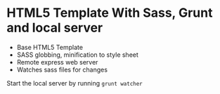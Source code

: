 # HTML5 Template With Sass, Grunt and local server


* Base HTML5 Template
* SASS globbing, minification to style sheet
* Remote express web server
* Watches sass files for changes


Start the local server by running `grunt watcher`
